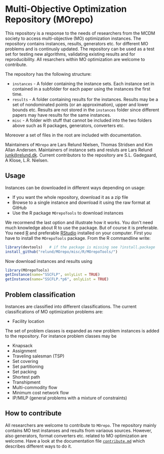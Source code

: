 
Multi-Objective Optimization Repository (MOrepo)
================================================

This repository is a response to the needs of researchers from the MCDM society to access multi-objective (MO) optimization instances. The repository contains instances, results, generators etc. for different MO problems and is continusly updated. The repository can be used as a test set for testing new algorithms, validating existing results and for reproducibility. All resarchers within MO optimization are welcome to contribute.

The repository has the following structure:

-   `instances` - A folder containing the instance sets. Each instance set in contained in a subfolder for each paper using the instances the first time.
-   `results` - A folder containing results for the instances. Results may be a set of nondominated points (or an approximation), upper and lower bounds etc. Results are not stored in the `instances` folder since different papers may have results for the same instances.
-   `misc` - A folder with stuff that cannot be included into the two folders above such as R packages, generators, converters etc.

Moreover a set of files in the root are included with documentation.

Maintainers of `MOrepo` are Lars Relund Nielsen, Thomas Stridsen and Kim Allan Andersen. Maintainers of instance sets and resluts are Lars Relund <junk@relund.dk>. Current contributors to the repository are S.L. Gadegaard, A Klose, L.R. Nielsen.

Usage
-----

Instances can be downloaded in different ways depending on usage:

-   If you want the whole repository, download it as a zip file
-   Browse to a single instance and download it using the raw format at GitHub
-   Use the R package `MOrepoTools` to download instances

We recormend the last option and illustrate how it works. You don't need much knowledge about R to use the package. But of course it is preferable. You need [R](https://www.r-project.org/) and preferable [RStudio](https://www.rstudio.com/) installed on your computer. First you have to install the `MOrepoTools` package. From the R commandline write:

``` r
library(devtools)   # if the package is missing see ?install.package 
install_github("relund/MOrepo/misc/R/MOrepoTools/")
```

Now download instances and results using

``` r
library(MOrepoTools)
getInstance(name="SSCFLP", onlyList = TRUE)
getInstance(name="SSCFLP.*p6", onlyList = TRUE)
```

Problem classification
----------------------

Instances are classified into different classifications. The current classifications of MO optimization problems are:

-   Facility location

The set of problem classes is expanded as new problem instances is added to the repository. For instance problem classes may be

-   Knapsack
-   Assignment
-   Traveling salesman (TSP)
-   Set covering
-   Set partitioning
-   Set packing
-   Shortest path
-   Transhipment
-   Multi-commodity flow
-   Minimum cost network flow
-   IP/MILP (general problems with a mixture of constraints)

How to contribute
-----------------

All researchers are welcome to contribute to `MOrepo`. The repository mainly contains MO test instanses and results from variaous sources. However, also generators, format converters etc. related to MO optimization are welcome. Have a look at the documentation file [`contribute.md`](contribute.md) which describes different ways to do it.

<!-- ## Instance format 

 
 - Free MPS format
 - Raw with desc


meta.json content:

prefix: Prefix of the instances (equals folder name) (string)



## Solution format (JSON?)

A file named <instance_name>_sol<number>.json



instance: name of instance (string)
comments: misc comments about the results (string, null)
nDCard: Total number/cardinality of nondominated points (number, null)
suppCard: Number of supported nondominated points (number, null)
extCard: Number of extreme supported nondominated points (number, null)
critType: array of integer, real, null with length as number of criteria (array, null)
points: Array with nondominated points objects 0(array, null)
   
   A point object consists of 
   class: either us (unsupported), se (supported extreme), s (supported - may be extreme or nonextreme), sne (supported nonextreme), null (unknown)
   point: array of numbers
   
 (eller måske pointsClass i stedet for?)
optimal: (true, false, null)






## Validators


R package

- check a contribution
- download a set of test instances
- download solutions and plot
- download citation
- merge ndsets



 

 
 
## Instance numbering


## Biblography










The MCDM society would benefit from a joint multi-objective optimization repository with MOO instances and algorithms. In this talk we will present our ideas about the open-source Multi-Objective Optimization Repository (MOPR) and give an overview over current features and progress. The talk is also open for discussion about feature requests etc.   -->
